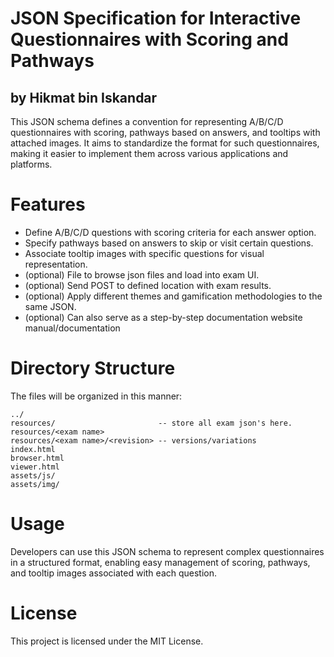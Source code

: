 # JSON Specification for Interactive Questionnaires with Scoring and Pathways
## by Hikmat bin Iskandar

This JSON schema defines a convention for representing A/B/C/D questionnaires with scoring, pathways based on answers, and tooltips with attached images. It aims to standardize the format for such questionnaires, making it easier to implement them across various applications and platforms.

# Features

- Define A/B/C/D questions with scoring criteria for each answer option.
- Specify pathways based on answers to skip or visit certain questions.
- Associate tooltip images with specific questions for visual representation.
- (optional) File to browse json files and load into exam UI.
- (optional) Send POST to defined location with exam results.
- (optional) Apply different themes and gamification methodologies to the same JSON.
- (optional) Can also serve as a step-by-step documentation website manual/documentation

# Directory Structure

The files will be organized in this manner:

```
../
resources/                       -- store all exam json's here.
resources/<exam name>
resources/<exam name>/<revision> -- versions/variations
index.html
browser.html
viewer.html
assets/js/
assets/img/
```

# Usage
Developers can use this JSON schema to represent complex questionnaires in a structured format, enabling easy management of scoring, pathways, and tooltip images associated with each question.

# License
This project is licensed under the MIT License.
